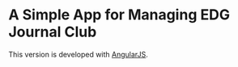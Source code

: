 # A Simple App for Managing EDG Journal Club

This version is developed with [AngularJS](https://angularjs.org/).